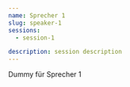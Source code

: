 ```yaml
---
name: Sprecher 1
slug: speaker-1
sessions:
  - session-1

description: session description
---
```


Dummy für Sprecher 1